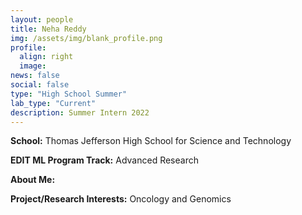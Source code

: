 ```yaml
---
layout: people
title: Neha Reddy
img: /assets/img/blank_profile.png
profile:
  align: right
  image: 
news: false
social: false
type: "High School Summer"
lab_type: "Current"
description: Summer Intern 2022
---
```


**School:** Thomas Jefferson High School for Science and Technology

**EDIT ML Program Track:**
Advanced Research

**About Me:**


**Project/Research Interests:**
Oncology and Genomics
